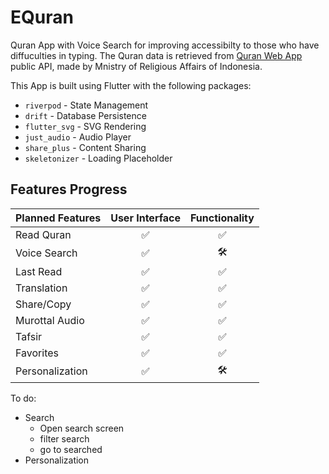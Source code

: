 # EQuran

Quran App with Voice Search for improving accessibilty to those who have 
diffuculties in typing. The Quran data is retrieved from 
[Quran Web App](https://quran.kemenag.go.id/) public API, made by 
Mnistry of Religious Affairs of Indonesia.

This App is built using Flutter with the following packages:

 - `riverpod` - State Management
 - `drift` - Database Persistence
 - `flutter_svg` - SVG Rendering
 - `just_audio` - Audio Player
 - `share_plus` - Content Sharing
 - `skeletonizer` - Loading Placeholder

## Features Progress

| Planned Features    | User Interface | Functionality |
|:--------------------|:--------------:|:-------------:|
| Read Quran          |        ✅       |       ✅       |
| Voice Search        |        ✅       |       🛠️       |
| Last Read           |        ✅       |       ✅       |
| Translation         |        ✅       |       ✅       |
| Share/Copy          |        ✅       |       ✅       |
| Murottal Audio      |        ✅       |       ✅       |
| Tafsir              |        ✅       |       ✅       |
| Favorites           |        ✅       |       ✅       |
| Personalization     |        ✅       |       🛠️       |

To do:
 - Search
    - Open search screen
    - filter search
    - go to searched
 - Personalization
